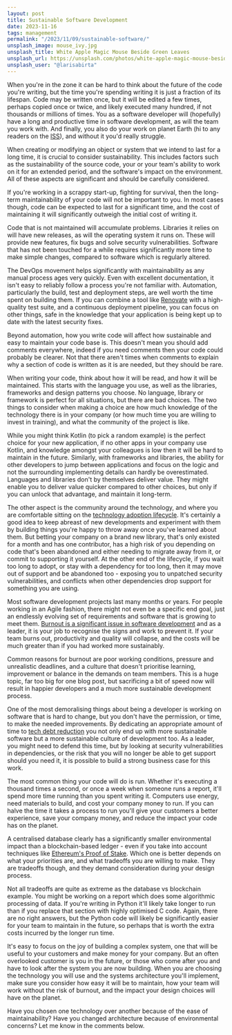 ```yaml
---
layout: post
title: Sustainable Software Development
date: 2023-11-16
tags: management
permalink: "/2023/11/09/sustainable-software/"
unsplash_image: mouse_ivy.jpg
unsplash_title: White Apple Magic Mouse Beside Green Leaves
unsplash_url: https://unsplash.com/photos/white-apple-magic-mouse-beside-green-leaves-a3pA4QNHVbk
unsplash_user: "@larisabirta"
---
```

When you're in the zone it can be hard to think about the future of the code you're writing, but
the time you're spending writing it is just a fraction of its lifespan. Code may be written
once, but it will be edited a few times, perhaps copied once or twice, and likely executed many
hundred, if not thousands or millions of times. You as a software developer will (hopefully) have
a long and productive time in software development, as will the team you work with. And finally, you
also do your work on planet Earth (hi to any readers on the
[ISS](https://en.wikipedia.org/wiki/International_Space_Station)), and without it you'd really
struggle.

When creating or modifying an object or system that we intend to last for a long time, it is crucial
to consider sustainability. This includes factors such as the sustainability of the source
code, your or your team's ability to work on it for an extended period, and the software's impact on
the environment. All of these aspects are significant and should be
carefully considered.

If you're working in a scrappy start-up, fighting for survival, then the long-term maintainability
of your code will not be important to you. In most cases though, code can be expected to last
for a significant time, and the cost of maintaining it will significantly outweigh the initial
cost of writing it.
<!--more-->

Code that is not maintained will accumulate problems. Libraries it relies on will have new releases,
as will the operating system it runs on. These will provide new features, fix bugs and solve security
vulnerabilities. Software that has not been touched for a while requires significantly more time to make
simple changes, compared to software which is regularly altered.

The DevOps movement helps significantly with maintainability as any manual process ages
very quickly. Even with excellent documentation, it isn't easy to reliably follow a process you're not
familiar with. Automation, particularly the build, test and deployment steps, are well worth the time spent on
building them. If you can combine a tool like [Renovate](https://github.com/renovatebot/renovate) with
a high-quality test suite, and a continuous deployment pipeline, you can focus on other things, safe in
the knowledge that your application is being kept up to date with the latest security fixes.

Beyond automation, how you write code will affect how sustainable and easy to maintain your code base is.
This doesn't mean you should add comments everywhere, indeed if you need comments then your code could
probably be clearer. Not that there aren't times when comments to explain why a section of code is written
as it is are needed, but they should be rare.

When writing your code, think about how it will be read, and how it will be maintained. This starts with the
language you use, as well as the libraries, frameworks and design patterns you choose. No language, library
or framework is perfect for all situations, but there are bad choices. The two things
to consider when making a choice are how much knowledge of the technology there is in your company (or how much
time you are willing to invest in training), and what the community of the project is like.

While you might think Kotlin (to pick a random example) is the perfect choice for your new application, if no
other apps in your company use Kotlin, and knowledge amongst your colleagues is low then it will be hard
to maintain in the future. Similarly, with frameworks and libraries, the ability for other developers to jump
between applications and focus on the logic and not the surrounding implementing details can hardly be overestimated.
Languages and libraries don't by themselves deliver value. They might enable you to deliver value
quicker compared to other choices, but only if you can unlock that advantage, and maintain it long-term.

The other aspect is the community around the technology, and where you are comfortable sitting on the 
[technology adoption lifecycle](https://en.wikipedia.org/wiki/Technology_adoption_life_cycle). It's certainly
a good idea to keep abreast of new developments and experiment with them by building things you're happy
to throw away once you've learned about them. But betting your company on a brand new library, that's only existed
for a month and has one contributor, has a high risk of you depending on code that's been abandoned and either
needing to migrate away from it, or commit to supporting it yourself. At the other end of the lifecycle, if you
wait too long to adopt, or stay with a dependency for too long, then it may move out of support and be abandoned
too - exposing you to unpatched security vulnerabilities, and conflicts when other dependencies drop support for
something you are using.

Most software development projects last many months or years. For people working in an Agile fashion, there might not
even be a specific end goal, just an endlessly evolving set of requirements and software that is growing to meet them.
[Burnout is a significant issue in software development](https://www.forbes.com/sites/forbestechcouncil/2022/07/13/the-key-to-retaining-software-developers-stopping-burnout/)
and as a leader, it is your job to recognise the signs and work to prevent it. If your team burns out, productivity
and quality will collapse, and the costs will be much greater than if you had worked more sustainably.

Common reasons for burnout are poor working conditions, pressure and unrealistic deadlines, and a culture that
doesn't prioritise learning, improvement or balance in the demands on team members. This is a huge topic, far too
big for one blog post, but sacrificing a bit of speed now will result in happier developers and a much more sustainable
development process.

One of the most demoralising things about being a developer is working on software that is hard to change, but
you don't have the permission, or time, to make the needed improvements. By dedicating an appropriate amount
of time to [tech debt reduction](https://www.theandrewwilkinson.com/2022/02/03/dont-call-it-tech-debt/) you not
only end up with more sustainable software but a more sustainable culture of development too. As a leader,
you might need to defend this time, but by looking at security vulnerabilities in dependencies, or the risk that
you will no longer be able to get support should you need it, it is possible to build a strong business case
for this work.

The most common thing your code will do is run. Whether it's executing a thousand times a second, or once a week
when someone runs a report, it'll spend more time running than you spent writing it. Computers use energy, need
materials to build, and cost your company money to run. If you can halve the time it takes a process to run you'll
give your customers a better experience, save your company money, and reduce the impact your code has on the planet.

A centralised database clearly has a significantly smaller environmental impact than a blockchain-based ledger - even
if you take into account techniques like
[Ethereum's Proof of Stake](https://ethereum.org/en/developers/docs/consensus-mechanisms/pos/). Which one is better
depends on what your priorities are, and what tradeoffs you are willing to make. They are tradeoffs though, and they
demand consideration during your design process.

Not all tradeoffs are quite as extreme as the database vs blockchain example. You might be working on a report which
does some algorithmic processing of data. If you're writing in Python it'll likely take longer to run than if you
replace that section with highly optimised C code. Again, there are no right answers, but the Python code will likely
be significantly easier for your team to maintain in the future, so perhaps that is worth the extra costs incurred by
the longer run time.

It's easy to focus on the joy of building a complex system, one that will be useful to your customers and make money
for your company. But an often overlooked customer is you in the future, or those who come after you and have to look
after the system you are now building. When you are choosing the technology you will use and the systems architecture
you'll implement, make sure you consider how easy it will be to maintain, how your team will work without the risk of
burnout, and the impact your design choices will have on the planet.

Have you chosen one technology over another because of the ease of maintainability? Have you changed architecture because
of environmental concerns? Let me know in the comments below.
